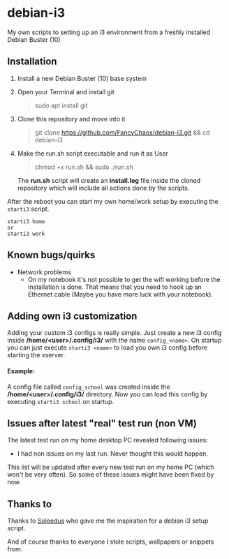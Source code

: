 # debian-i3
My own scripts to setting up an i3 environment from a freshly installed Debian Buster (10)


## Installation

 1. Install a new Debian Buster (10) base system
 2. Open your Terminal and install git
	> sudo apt install git
 3. Clone this repository and move into it
	> git clone https://github.com/FancyChaos/debian-i3.git && cd debian-i3
 4. Make the run.sh script executable and run it as User
	> chmod +x run.sh && sudo ./run.sh

	The **run.sh** script will create an **install.log** file inside the cloned repository which will include all actions done by the scripts.

After the reboot you can start my own home/work setup by executing the `starti3` script.

    starti3 home
    or
    starti3 work


## Known bugs/quirks
- Network problems
	- On my notebook it's not possible to get the wifi working before the installation is done. That means that you need to hook up an Ethernet cable (Maybe you have more luck with your notebook).


## Adding own i3 customization
Adding your custom i3 configs is really simple. Just create a new i3 config inside **/home/\<user>/.config/i3/** with the name `config_<name>`. On startup you can just execute `starti3 <name>` to load you own i3 config before starting the xserver.

#### Example:
A config file called `config_school` was created inside the **/home/\<user>/.config/i3/** directory.
Now you can load this config by executing `starti3 school` on startup.


## Issues after latest "real" test run (non VM)
The latest test run on my home desktop PC revealed following issues:

 - I had non issues on my last run. Never thought this would happen.

This list will be updated after every new test run on my home PC (which won't be very often).
So some of these issues might have been fixed by now.


## Thanks to
Thanks to [Soleedus](https://github.com/Soleedus/debian-i3gaps) who gave me the inspiration for a debian i3 setup script.

And of course thanks to everyone I stole scripts, wallpapers or snippets from.
